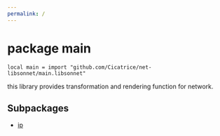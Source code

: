 ```yaml
---
permalink: /
---
```


# package main

```jsonnet
local main = import "github.com/Cicatrice/net-libsonnet/main.libsonnet"
```

this library provides transformation and rendering function for network.


## Subpackages

* [ip](ip.md)